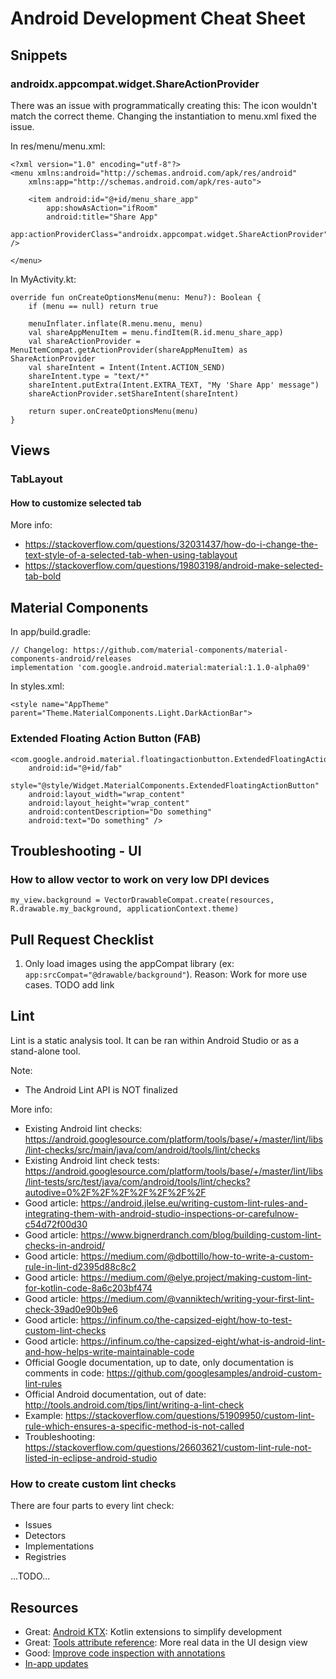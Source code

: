 # Android Development Cheat Sheet

## Snippets

### androidx.appcompat.widget.ShareActionProvider
There was an issue with programmatically creating this: The icon wouldn't match the correct theme. Changing the instantiation to menu.xml fixed the issue.

In res/menu/menu.xml:

    <?xml version="1.0" encoding="utf-8"?>
    <menu xmlns:android="http://schemas.android.com/apk/res/android"
        xmlns:app="http://schemas.android.com/apk/res-auto">

        <item android:id="@+id/menu_share_app"
            app:showAsAction="ifRoom"
            android:title="Share App"
            app:actionProviderClass="androidx.appcompat.widget.ShareActionProvider" />

    </menu>

In MyActivity.kt:

    override fun onCreateOptionsMenu(menu: Menu?): Boolean {
        if (menu == null) return true

        menuInflater.inflate(R.menu.menu, menu)
        val shareAppMenuItem = menu.findItem(R.id.menu_share_app)
        val shareActionProvider = MenuItemCompat.getActionProvider(shareAppMenuItem) as ShareActionProvider
        val shareIntent = Intent(Intent.ACTION_SEND)
        shareIntent.type = "text/*"
        shareIntent.putExtra(Intent.EXTRA_TEXT, "My 'Share App' message")
        shareActionProvider.setShareIntent(shareIntent)
        
        return super.onCreateOptionsMenu(menu)
    }


## Views

### TabLayout

#### How to customize selected tab
More info:
- https://stackoverflow.com/questions/32031437/how-do-i-change-the-text-style-of-a-selected-tab-when-using-tablayout
- https://stackoverflow.com/questions/19803198/android-make-selected-tab-bold



## Material Components
In app/build.gradle:

    // Changelog: https://github.com/material-components/material-components-android/releases
    implementation 'com.google.android.material:material:1.1.0-alpha09'

In styles.xml:

    <style name="AppTheme" parent="Theme.MaterialComponents.Light.DarkActionBar">

### Extended Floating Action Button (FAB)

    <com.google.android.material.floatingactionbutton.ExtendedFloatingActionButton
        android:id="@+id/fab"
        style="@style/Widget.MaterialComponents.ExtendedFloatingActionButton"
        android:layout_width="wrap_content"
        android:layout_height="wrap_content"
        android:contentDescription="Do something"
        android:text="Do something" />



## Troubleshooting - UI

### How to allow vector to work on very low DPI devices

    my_view.background = VectorDrawableCompat.create(resources, R.drawable.my_background, applicationContext.theme)



## Pull Request Checklist
1. Only load images using the appCompat library (ex: `app:srcCompat="@drawable/background"`). Reason: Work for more use cases. TODO add link



## Lint

Lint is a static analysis tool. It can be ran within Android Studio or as a stand-alone tool.

Note:
- The Android Lint API is NOT finalized

More info:
- Existing Android lint checks: https://android.googlesource.com/platform/tools/base/+/master/lint/libs/lint-checks/src/main/java/com/android/tools/lint/checks
- Existing Android lint check tests: https://android.googlesource.com/platform/tools/base/+/master/lint/libs/lint-tests/src/test/java/com/android/tools/lint/checks?autodive=0%2F%2F%2F%2F%2F%2F%2F
- Good article: https://android.jlelse.eu/writing-custom-lint-rules-and-integrating-them-with-android-studio-inspections-or-carefulnow-c54d72f00d30
- Good article: https://www.bignerdranch.com/blog/building-custom-lint-checks-in-android/
- Good article: https://medium.com/@dbottillo/how-to-write-a-custom-rule-in-lint-d2395d88c8c2
- Good article: https://medium.com/@elye.project/making-custom-lint-for-kotlin-code-8a6c203bf474
- Good article: https://medium.com/@vanniktech/writing-your-first-lint-check-39ad0e90b9e6
- Good article: https://infinum.co/the-capsized-eight/how-to-test-custom-lint-checks
- Good article: https://infinum.co/the-capsized-eight/what-is-android-lint-and-how-helps-write-maintainable-code
- Official Google documentation, up to date, only documentation is comments in code: https://github.com/googlesamples/android-custom-lint-rules
- Official Android documentation, out of date: http://tools.android.com/tips/lint/writing-a-lint-check
- Example: https://stackoverflow.com/questions/51909950/custom-lint-rule-which-ensures-a-specific-method-is-not-called
- Troubleshooting: https://stackoverflow.com/questions/26603621/custom-lint-rule-not-listed-in-eclipse-android-studio

### How to create custom lint checks

There are four parts to every lint check:
- Issues
- Detectors
- Implementations
- Registries

...TODO...



## Resources
- Great: [Android KTX](https://developer.android.com/kotlin/ktx.html): Kotlin extensions to simplify development
- Great: [Tools attribute reference](https://developer.android.com/studio/write/tool-attributes): More real data in the UI design view
- Good: [Improve code inspection with annotations](https://developer.android.com/studio/write/annotations.html)
- [In-app updates](https://developer.android.com/guide/playcore/in-app-updates)

